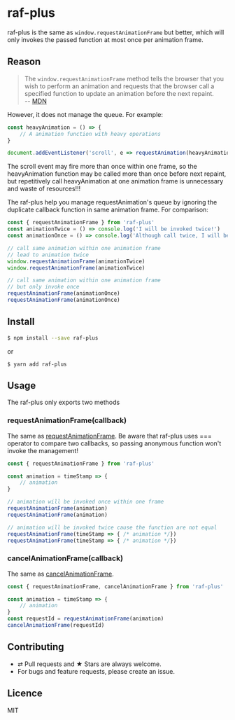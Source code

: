 # raf-plus

raf-plus is the same as `window.requestAnimationFrame` but better, which will only invokes the passed function at most once per animation frame.

## Reason

> The `window.requestAnimationFrame` method tells the browser that you wish to perform an animation and requests that the browser call a specified function to update an animation before the next repaint.  
> -- [MDN](https://developer.mozilla.org/en-US/docs/Web/API/window/requestAnimationFrame)

However, it does not manage the queue. For example:

``` javascript
const heavyAnimation = () => {
    // A animation function with heavy operations
}

document.addEventListener('scroll', e => requestAnimation(heavyAnimation), false)
```

The scroll event may fire more than once within one frame, so the heavyAnimation function may be called more than once before next repaint, but repetitively call heavyAnimation at one animation frame is unnecessary and waste of resources!!!

The raf-plus help you manage requestAnimation's queue by ignoring the duplicate callback function in same animation frame. For comparison:

``` javascript
const { requestAnimationFrame } from 'raf-plus'
const animationTwice = () => console.log('I will be invoked twice!')
const animationOnce = () => console.log('Although call twice, I will be invoked once')

// call same animation within one animation frame
// lead to animation twice
window.requestAnimationFrame(animationTwice)
window.requestAnimationFrame(animationTwice)

// call same animation within one animation frame
// but only invoke once
requestAnimationFrame(animationOnce)
requestAnimationFrame(animationOnce)
```

## Install

``` bash
$ npm install --save raf-plus
```
or
```
$ yarn add raf-plus
```

## Usage

The raf-plus only exports two methods

### requestAnimationFrame(callback)

The same as [requestAnimationFrame](https://developer.mozilla.org/en-US/docs/Web/API/window/requestAnimationFrame). Be aware that raf-plus uses === operator to compare two callbacks, so passing anonymous function won't invoke the management!

``` javascript
const { requestAnimationFrame } from 'raf-plus'

const animation = timeStamp => {
    // animation
}

// animation will be invoked once within one frame
requestAnimationFrame(animation)
requestAnimationFrame(animation)

// animation will be invoked twice cause the function are not equal
requestAnimationFrame(timeStamp => { /* animation */})
requestAnimationFrame(timeStamp => { /* animation */})
```

### cancelAnimationFrame(callback)

The same as [cancelAnimationFrame](https://developer.mozilla.org/en-US/docs/Web/API/Window/cancelAnimationFrame).

``` javascript
const { requestAnimationFrame, cancelAnimationFrame } from 'raf-plus'

const animation = timeStamp => {
    // animation
}
const requestId = requestAnimationFrame(animation)
cancelAnimationFrame(requestId)
```

## Contributing
- ⇄ Pull requests and ★ Stars are always welcome.
- For bugs and feature requests, please create an issue.

## Licence

MIT
